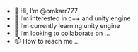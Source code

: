 - 👋 Hi, I’m @omkarr777
- 👀 I’m interested in c++ and unity engine
- 🌱 I’m currently learning unity engine
- 💞️ I’m looking to collaborate on ...
- 📫 How to reach me ...

<!---
omkarr777/omkarr777 is a ✨ special ✨ repository because its `README.md` (this file) appears on your GitHub profile.
You can click the Preview link to take a look at your changes.
--->
